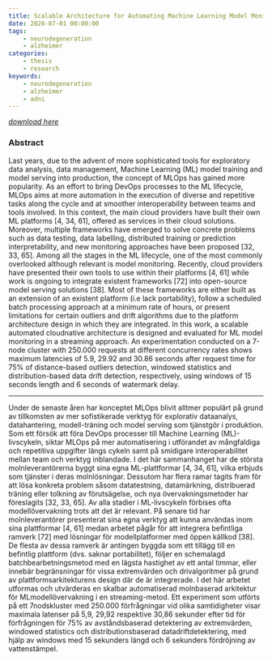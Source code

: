 ```yaml
---
title: Scalable Architecture for Automating Machine Learning Model Monitoring
date: 2020-07-01 00:00:00
tags:
    - neurodegeneration
    - alzheimer
categories:
    - thesis
    - research
keywords:
    - neurodegeneration
    - alzheimer
    - adni
---
```


_[download here](http://kth.diva-portal.org/smash/record.jsf?pid=diva2%3A1464577&dswid=-9436)_

### Abstract

Last years, due to the advent of more sophisticated tools for exploratory data analysis, data management, Machine Learning (ML) model training and model serving into production, the concept of MLOps has gained more popularity. As an effort to bring DevOps processes to the ML lifecycle, MLOps aims at more automation in the execution of diverse and repetitive tasks along the cycle and at smoother interoperability between teams and tools involved. In this context, the main cloud providers have built their own ML platforms [4, 34, 61], offered as services in their cloud solutions. Moreover, multiple frameworks have emerged to solve concrete problems such as data testing, data labelling, distributed training or prediction interpretability, and new monitoring approaches have been proposed [32, 33, 65]. Among all the stages in the ML lifecycle, one of the most commonly overlooked although relevant is model monitoring. Recently, cloud providers have presented their own tools to use within their platforms [4, 61] while work is ongoing to integrate existent frameworks [72] into open-source model serving solutions [38]. Most of these frameworks are either built as an extension of an existent platform (i.e lack portability), follow a scheduled batch processing approach at a minimum rate of hours, or present limitations for certain outliers and drift algorithms due to the platform architecture design in which they are integrated. In this work, a scalable automated cloudnative architecture is designed and evaluated for ML model monitoring in a streaming approach. An experimentation conducted on a 7-node cluster with 250.000 requests at different concurrency rates shows maximum latencies of 5.9, 29.92 and 30.86 seconds after request time for 75% of distance-based outliers detection, windowed statistics and distribution-based data drift detection, respectively, using windows of 15 seconds length and 6 seconds of watermark delay.

----

Under de senaste åren har konceptet MLOps blivit alltmer populärt på grund av tillkomsten av mer sofistikerade verktyg för explorativ dataanalys, datahantering, modell-träning och model serving som tjänstgör i produktion. Som ett försök att föra DevOps processer till Machine Learning (ML)-livscykeln, siktar MLOps på mer automatisering i utförandet av mångfaldiga och repetitiva uppgifter längs cykeln samt på smidigare interoperabilitet mellan team och verktyg inblandade. I det här sammanhanget har de största molnleverantörerna byggt sina egna ML-plattformar [4, 34, 61], vilka erbjuds som tjänster i deras molnlösningar. Dessutom har flera ramar tagits fram för att lösa konkreta problem såsom datatestning, datamärkning, distribuerad träning eller tolkning av förutsägelse, och nya övervakningsmetoder har föreslagits [32, 33, 65]. Av alla stadier i ML-livscykeln förbises ofta modellövervakning trots att det är relevant. På senare tid har molnleverantörer presenterat sina egna verktyg att kunna användas inom sina plattformar [4, 61] medan arbetet pågår för att integrera befintliga ramverk [72] med lösningar för modellplatformer med öppen källkod [38]. De flesta av dessa ramverk är antingen byggda som ett tillägg till en befintlig plattform (dvs. saknar portabilitet), följer en schemalagd batchbearbetningsmetod med en lägsta hastighet av ett antal timmar, eller innebär begränsningar för vissa extremvärden och drivalgoritmer på grund av plattformsarkitekturens design där de är integrerade. I det här arbetet utformas och utvärderas en skalbar automatiserad molnbaserad arkitektur för MLmodellövervakning i en streaming-metod. Ett experiment som utförts på ett 7nodskluster med 250.000 förfrågningar vid olika samtidigheter visar maximala latenser på 5,9, 29,92 respektive 30,86 sekunder efter tid för förfrågningen för 75% av avståndsbaserad detektering av extremvärden, windowed statistics och distributionsbaserad datadriftdetektering, med hjälp av windows med 15 sekunders längd och 6 sekunders fördröjning av vattenstämpel.

